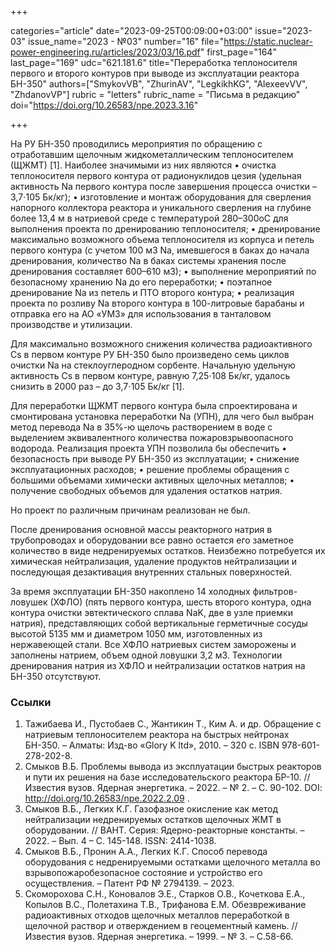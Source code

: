 +++

categories="article"
date="2023-09-25T00:09:00+03:00"
issue="2023-03"
issue_name="2023 - №03"
number="16"
file="https://static.nuclear-power-engineering.ru/articles/2023/03/16.pdf"
first_page="164"
last_page="169"
udc="621.181.6"
title="Переработка теплоносителя первого и второго контуров при выводе из эксплуатации реактора БН-350"
authors=["SmykovVB", "ZhurinAV", "LegkikhKG", "AlexeevVV", "ZhdanovVP"]
rubric = "letters"
rubric_name = "Письма в редакцию"
doi="https://doi.org/10.26583/npe.2023.3.16"

+++

На РУ БН-350 проводились мероприятия по обращению с отработавшим щелочным жидкометаллическим теплоносителем (ЩЖМТ) [1]. Наиболее значимыми из них
являются
 • очистка теплоносителя первого контура от радионуклидов цезия (удельная активность Na первого контура после завершения процесса очистки – 3,7⋅105 Бк/кг);
 • изготовление и монтаж оборудования для сверления напорного коллектора реактора и уникального сверления на глубине более 13,4 м в натриевой среде с температурой 280–300oС для выполнения проекта по дренированию теплоносителя;
 • дренирование максимально возможного объема теплоносителя из корпуса и петель первого контура (с учетом 100 м3 Na, имевшегося в баках до начала дренирования, количество Na в баках системы хранения после дренирования составляет 600–610 м3);
 • выполнение мероприятий по безопасному хранению Na до его переработки;
 • поэтапное дренирование Na из петель и ПТО второго контура;
 • реализация проекта по розливу Na второго контура в 100-литровые барабаны и отправка его на АО «УМЗ» для использования в танталовом производстве и утилизации.

Для максимально возможного снижения количества радиоактивного Cs в первом контуре РУ БН-350 было произведено семь циклов очистки Na на стеклоуглеродном сорбенте. Начальную удельную активность Cs в первом контуре, равную 7,25⋅108 Бк/кг, удалось снизить в 2000 раз – до 3,7⋅105 Бк/кг [1].

Для переработки ЩЖМТ первого контура была спроектирована и смонтирована установка переработки Na (УПН), для чего был выбран метод перевода Na в 35%-ю щелочь растворением в воде с выделением эквивалентного количества пожаровзрывоопасного водорода. Реализация проекта УПН позволила бы обеспечить
 • безопасность при выводе РУ БН-350 из эксплуатации; 
 • снижение эксплуатационных расходов;
• решение проблемы обращения с большими объемами химически активных щелочных металлов;
 • получение свободных объемов для удаления остатков натрия.
 
 Но проект по различным причинам реализован не был.

После дренирования основной массы реакторного натрия в трубопроводах и оборудовании все равно остается его заметное количество в виде недренируемых остатков. Неизбежно потребуется их химическая нейтрализация, удаление продуктов нейтрализации и последующая дезактивация внутренних стальных поверхностей.

За время эксплуатации БН-350 накоплено 14 холодных фильтров-ловушек (ХФЛО) (пять первого контура, шесть второго контура, одна контура очистки эвтектического сплава NaK, две в узле приемки натрия), представляющих собой вертикальные герметичные сосуды высотой 5135 мм и диаметром 1050 мм, изготовленных из нержавеющей стали. Все ХФЛО натриевых систем заморожены и заполнены натрием, объем одной ловушки 3,2 м3. Технологии дренирования натрия из ХФЛО и нейтрализации остатков натрия на БН-350 отсутствуют.

### Ссылки

1. Тажибаева И., Пустобаев С., Жантикин Т., Ким А. и др. Обращение с натриевым теплоносителем реактора на быстрых нейтронах БН-350. – Алматы: Изд-во «Glory K ltd», 2010. – 320 с. ISBN 978-601-278-202-8.
2. Смыков В.Б. Проблемы вывода из эксплуатации быстрых реакторов и пути их решения на базе исследовательского реактора БР-10. // Известия вузов. Ядерная энергетика. – 2022. – № 2. – С. 90-102. DOI: http://doi.org/10.26583/npe.2022.2.09 .
3. Смыков В.Б., Легких К.Г. Газофазное окисление как метод нейтрализации недренируемых остатков щелочных ЖМТ в оборудовании. // ВАНТ. Серия: Ядерно-реакторные константы. – 2022. – Вып. 4 – С. 145-148. ISSN: 2414-1038.
4. Смыков В.Б., Пронин А.А., Легких К.Г. Способ перевода оборудования с недренируемыми остатками щелочного металла во взрывопожаробезопасное состояние и устройство его осуществления. – Патент РФ № 2794139. – 2023.
5. Скоморохова С.Н., Коновалов Э.Е., Старков О.В., Кочеткова Е.А., Копылов В.С., Полетахина Т.В., Трифанова Е.М. Обезвреживание радиоактивных отходов щелочных металлов переработкой в щелочной раствор и отверждением в геоцементный камень. // Известия вузов. Ядерная энергетика. – 1999. – № 3. – C.58-66.
